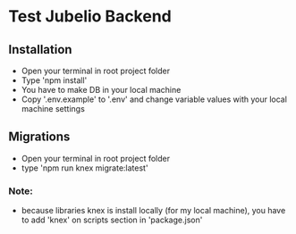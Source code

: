 # Test Jubelio Backend

## Installation
  - Open your terminal in root project folder
  - Type 'npm install'
  - You have to make DB in your local machine
  - Copy '.env.example' to '.env' and change variable values with your local machine settings

## Migrations
  - Open your terminal in root project folder
  - type 'npm run knex migrate:latest'
  ### Note:
  - because libraries knex is install locally (for my local machine), you have to add 'knex' on scripts section in 'package.json'